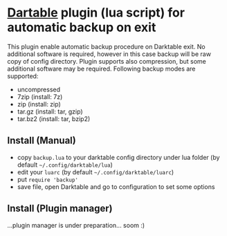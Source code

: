 # [Dartable](darktable.org) plugin (lua script) for automatic backup on exit

This plugin enable automatic backup procedure on Darktable exit. No additional software is required, however in this case backup will be raw copy of config directory. Plugin supports also compression, but some additional software may be required. Following backup modes are supported:

- uncompressed
- 7zip (install: 7z)
- zip (install: zip)
- tar.gz (install: tar, gzip)
- tar.bz2 (install: tar, bzip2)

## Install (Manual)
- copy `backup.lua` to your darktable config directory under lua folder (by default `~/.config/darktable/lua`) 
- edit your `luarc` (by default `~/.config/darktable/luarc`)
- put `require 'backup'`
- save file, open Darktable and go to configuration to set some options

## Install (Plugin manager)

...plugin manager is under preparation... soom :)

